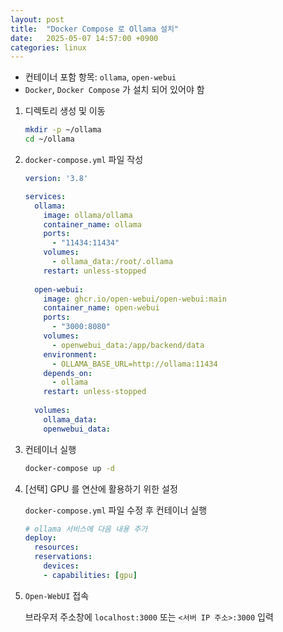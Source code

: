 ```yaml
---
layout: post
title:  "Docker Compose 로 Ollama 설치"
date:   2025-05-07 14:57:00 +0900
categories: linux
---
```

- 컨테이너 포함 항목: `ollama`, `open-webui`  
- `Docker`, `Docker Compose` 가 설치 되어 있어야 함  

1. 디렉토리 생성 및 이동

    ```bash
    mkdir -p ~/ollama
    cd ~/ollama
    ```

2. `docker-compose.yml` 파일 작성

    ```yaml
    version: '3.8'

    services:
      ollama:
        image: ollama/ollama
        container_name: ollama
        ports:
          - "11434:11434"
        volumes:
          - ollama_data:/root/.ollama
        restart: unless-stopped
      
      open-webui:
        image: ghcr.io/open-webui/open-webui:main
        container_name: open-webui
        ports:
          - "3000:8080"
        volumes:
          - openwebui_data:/app/backend/data
        environment:
          - OLLAMA_BASE_URL=http://ollama:11434
        depends_on:
          - ollama
        restart: unless-stopped
      
      volumes:
        ollama_data:
        openwebui_data:
    ```

3. 컨테이너 실행

    ```bash
    docker-compose up -d
    ```

4. [선택] GPU 를 연산에 활용하기 위한 설정

    `docker-compose.yml` 파일 수정 후 컨테이너 실행  

    ```yaml
    # ollama 서비스에 다음 내용 추가
    deploy:
      resources:
      reservations:
        devices:
        - capabilities: [gpu]
    ```

5. `Open-WebUI` 접속

    브라우저 주소창에 `localhost:3000` 또는 `<서버 IP 주소>:3000` 입력  